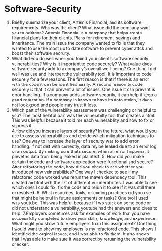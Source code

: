 # Software-Security

1. Briefly summarize your client, Artemis Financial, and its software requirements. Who was the client? What issue did the company want you to address?
      Artemis Financial is a company that helps create financial plans for their clients. Plans for retirement, savings and inheritance. The main issue the company wanted to fix is that they wanted to use the most up to date software to prevent cyber attck and boost their software secruity.
2. What did you do well when you found your client’s software security vulnerabilities? Why is it important to code securely? What value does software security add to a company’s overall well-being?
     One thing I did well was use and interpert the vulnerabilty tool. It is important to code securely for a few reasons. The first reason is that if there is an error with the code it can be identified easily. A second reason to code securely is that it can prevent a lot of issues. One issue it can prevent is error handling. If a company adds software security, it can help it keep a good reputation. If a company is known to have its data stolen, it does not look good and people may trust it less.
3. Which part of the vulnerability assessment was challenging or helpful to you?
     The most helpful part was the vulnerabilty tool that creates a html. This was helpful because it told me each vulnerability and how to fix or supress it.     
 4.How did you increase layers of security? In the future, what would you use to assess vulnerabilities and decide which mitigation techniques to use?
     One way to increase the layer of secruity was to add error handling. If not delt with correctly, data my be leaked due to an error log or an output. By making sure thats secure, when an error happens, it prevetns data from being leaked in plaintext.
   5. How did you make certain the code and software application were functional and secure? After refactoring the code, how did you check to see whether you introduced new vulnerabilities?
        One way I checked to see if my refactored code worked was rerun the maven dependecy tool. This created an html with the list of different vulunerabilites. I was able to see which ones I could fix, fix the code and rerun it to see if it was still there or resolved.  6. What resources, tools, or coding practices did you use that might be helpful in future assignments or tasks?
      One tool I used was youtube. This was helpful because if I ws stuck on some code or did not understand a vulnerability, youtube had the answers and clues to help.
   7.Employers sometimes ask for examples of work that you have successfully completed to show your skills, knowledge, and experience. What might you show future employers from this assignment?
      One thing I would want to show my employers is my refactored code. This shows I identified the orginal issues, and I was able to fix them. It also shows that I was able to make sure it was correct by rerunning the vulnerability checker.      

